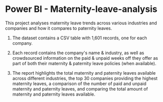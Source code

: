 # Power BI - Maternity-leave-analysis
This project analyses maternity leave trends across various industries and companies and how it compares to paternity leaves.

1. The dataset contains a CSV table with 1,601 records, one for each company.
  
2. Each record contains the company's name & industry, as well as crowdsourced information on the paid & unpaid weeks off they offer as part of both their maternity & paternity leave policies (when available).
   
3. The report highlights the total maternity and paternity leaves available across different industries, the top 30 companies providing the highest maternity leaves, a comparison of the number of paid and unpaid maternity and paternity leaves, and comparing the total amount of maternity and paternity leaves available.
